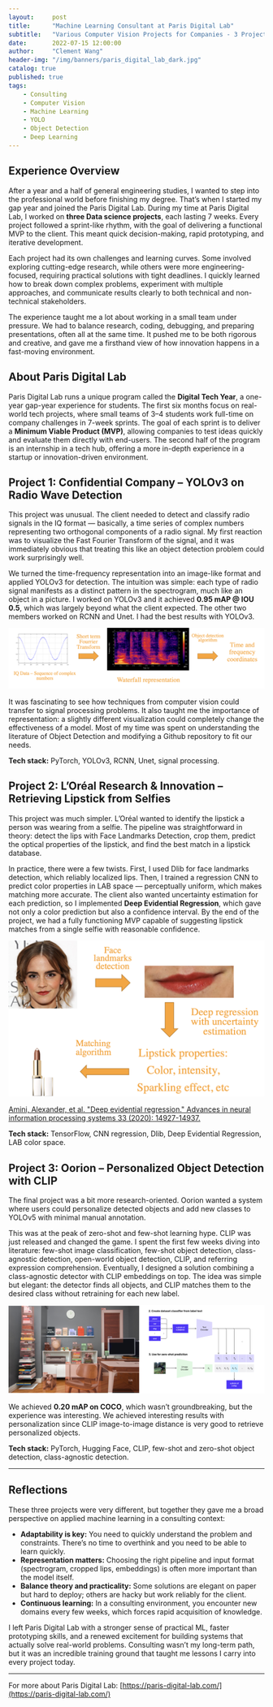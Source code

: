 ```yaml
---
layout:     post
title:      "Machine Learning Consultant at Paris Digital Lab"
subtitle:   "Various Computer Vision Projects for Companies - 3 Projects of 7 Weeks Each"
date:       2022-07-15 12:00:00
author:     "Clement Wang"
header-img: "/img/banners/paris_digital_lab_dark.jpg"
catalog: true
published: true
tags:
    - Consulting
    - Computer Vision
    - Machine Learning
    - YOLO
    - Object Detection
    - Deep Learning
---
```




## Experience Overview

After a year and a half of general engineering studies, I wanted to step into the professional world before finishing my degree. That’s when I started my gap year and joined the Paris Digital Lab. During my time at Paris Digital Lab, I worked on **three Data science projects**, each lasting 7 weeks. Every project followed a sprint-like rhythm, with the goal of delivering a functional MVP to the client. This meant quick decision-making, rapid prototyping, and iterative development.

Each project had its own challenges and learning curves. Some involved exploring cutting-edge research, while others were more engineering-focused, requiring practical solutions with tight deadlines. I quickly learned how to break down complex problems, experiment with multiple approaches, and communicate results clearly to both technical and non-technical stakeholders.

The experience taught me a lot about working in a small team under pressure. We had to balance research, coding, debugging, and preparing presentations, often all at the same time. It pushed me to be both rigorous and creative, and gave me a firsthand view of how innovation happens in a fast-moving environment.


## About Paris Digital Lab

Paris Digital Lab runs a unique program called the **Digital Tech Year**, a one-year gap-year experience for students. The first six months focus on real-world tech projects, where small teams of 3–4 students work full-time on company challenges in 7-week sprints. The goal of each sprint is to deliver a **Minimum Viable Product (MVP)**, allowing companies to test ideas quickly and evaluate them directly with end-users. The second half of the program is an internship in a tech hub, offering a more in-depth experience in a startup or innovation-driven environment.



## Project 1: Confidential Company – YOLOv3 on Radio Wave Detection

This project was unusual. The client needed to detect and classify radio signals in the IQ format — basically, a time series of complex numbers representing two orthogonal components of a radio signal. My first reaction was to visualize the Fast Fourier Transform of the signal, and it was immediately obvious that treating this like an object detection problem could work surprisingly well.

We turned the time-frequency representation into an image-like format and applied YOLOv3 for detection. The intuition was simple: each type of radio signal manifests as a distinct pattern in the spectrogram, much like an object in a picture. I worked on YOLOv3 and it achieved **0.95 mAP @ IOU 0.5**, which was largely beyond what the client expected. The other two members worked on RCNN and Unet. I had the best results with YOLOv3.

![Radio Wave Detection](/img/posts/gap_year/radio_wave_detection.png)

It was fascinating to see how techniques from computer vision could transfer to signal processing problems. It also taught me the importance of representation: a slightly different visualization could completely change the effectiveness of a model. Most of my time was spent on understanding the literature of Object Detection and modifying a Github repository to fit our needs.

**Tech stack:** PyTorch, YOLOv3, RCNN, Unet, signal processing.


## Project 2: L’Oréal Research & Innovation – Retrieving Lipstick from Selfies

This project was much simpler. L’Oréal wanted to identify the lipstick a person was wearing from a selfie. The pipeline was straightforward in theory: detect the lips with Face Landmarks Detection, crop them, predict the optical properties of the lipstick, and find the best match in a lipstick database.

In practice, there were a few twists. First, I used Dlib for face landmarks detection, which reliably localized lips. Then, I trained a regression CNN to predict color properties in LAB space — perceptually uniform, which makes matching more accurate. The client also wanted uncertainty estimation for each prediction, so I implemented **Deep Evidential Regression**, which gave not only a color prediction but also a confidence interval. By the end of the project, we had a fully functioning MVP capable of suggesting lipstick matches from a single selfie with reasonable confidence.

![Lipstick from Selfies](/img/posts/gap_year/lipstick_retrieval.png)

[Amini, Alexander, et al. "Deep evidential regression." Advances in neural information processing systems 33 (2020): 14927-14937.](https://proceedings.neurips.cc/paper_files/paper/2020/file/aab085461de182608ee9f607f3f7d18f-Paper.pdf)

**Tech stack:** TensorFlow, CNN regression, Dlib, Deep Evidential Regression, LAB color space.


## Project 3: Oorion – Personalized Object Detection with CLIP

The final project was a bit more research-oriented. Oorion wanted a system where users could personalize detected objects and add new classes to YOLOv5 with minimal manual annotation. 

This was at the peak of zero-shot and few-shot learning hype. CLIP was just released and changed the game. I spent the first few weeks diving into literature: few-shot image classification, few-shot object detection, class-agnostic detection, open-world object detection, CLIP, and referring expression comprehension. Eventually, I designed a solution combining a class-agnostic detector with CLIP embeddings on top. The idea was simple but elegant: the detector finds all objects, and CLIP matches them to the desired class without retraining for each new label.

![Personalized Object Detection](/img/posts/gap_year/oorion.png)

We achieved **0.20 mAP on COCO**, which wasn’t groundbreaking, but the experience was interesting. We achieved interesting results with personalization since CLIP image-to-image distance is very good to retrieve personalized objects.

**Tech stack:** PyTorch, Hugging Face, CLIP, few-shot and zero-shot object detection, class-agnostic detection.

---

## Reflections

These three projects were very different, but together they gave me a broad perspective on applied machine learning in a consulting context:

- **Adaptability is key:** You need to quickly understand the problem and constraints. There’s no time to overthink and you need to be able to learn quickly.
- **Representation matters:** Choosing the right pipeline and input format (spectrogram, cropped lips, embeddings) is often more important than the model itself.
- **Balance theory and practicality:** Some solutions are elegant on paper but hard to deploy; others are hacky but work reliably for the client.
- **Continuous learning:** In a consulting environment, you encounter new domains every few weeks, which forces rapid acquisition of knowledge.

I left Paris Digital Lab with a stronger sense of practical ML, faster prototyping skills, and a renewed excitement for building systems that actually solve real-world problems. Consulting wasn’t my long-term path, but it was an incredible training ground that taught me lessons I carry into every project today.

---

For more about Paris Digital Lab: [https://paris-digital-lab.com/](https://paris-digital-lab.com/)
